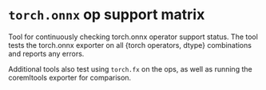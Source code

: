 # `torch.onnx` op support matrix

Tool for continuously checking torch.onnx operator support status. The tool tests the torch.onnx exporter on all {torch operators, dtype} combinations and reports any errors.

Additional tools also test using `torch.fx` on the ops, as well as running the coremltools exporter for comparison.
